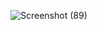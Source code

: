 ![Screenshot (89)](https://github.com/abdo-540/Blackjack/assets/85506481/246909df-1e28-4a3d-8aa3-f6d3229bd631)
